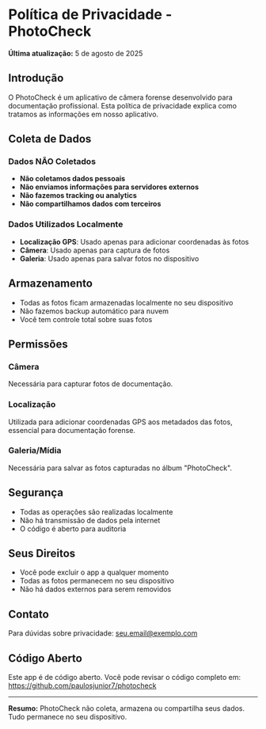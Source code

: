 # Política de Privacidade - PhotoCheck

**Última atualização:** 5 de agosto de 2025

## Introdução

O PhotoCheck é um aplicativo de câmera forense desenvolvido para documentação profissional. Esta política de privacidade explica como tratamos as informações em nosso aplicativo.

## Coleta de Dados

### Dados NÃO Coletados

- **Não coletamos dados pessoais**
- **Não enviamos informações para servidores externos**
- **Não fazemos tracking ou analytics**
- **Não compartilhamos dados com terceiros**

### Dados Utilizados Localmente

- **Localização GPS**: Usado apenas para adicionar coordenadas às fotos
- **Câmera**: Usado apenas para captura de fotos
- **Galeria**: Usado apenas para salvar fotos no dispositivo

## Armazenamento

- Todas as fotos ficam armazenadas localmente no seu dispositivo
- Não fazemos backup automático para nuvem
- Você tem controle total sobre suas fotos

## Permissões

### Câmera

Necessária para capturar fotos de documentação.

### Localização

Utilizada para adicionar coordenadas GPS aos metadados das fotos, essencial para documentação forense.

### Galeria/Mídia

Necessária para salvar as fotos capturadas no álbum "PhotoCheck".

## Segurança

- Todas as operações são realizadas localmente
- Não há transmissão de dados pela internet
- O código é aberto para auditoria

## Seus Direitos

- Você pode excluir o app a qualquer momento
- Todas as fotos permanecem no seu dispositivo
- Não há dados externos para serem removidos

## Contato

Para dúvidas sobre privacidade: seu.email@exemplo.com

## Código Aberto

Este app é de código aberto. Você pode revisar o código completo em:
https://github.com/paulosjunior7/photocheck

---

**Resumo:** PhotoCheck não coleta, armazena ou compartilha seus dados. Tudo permanece no seu dispositivo.
